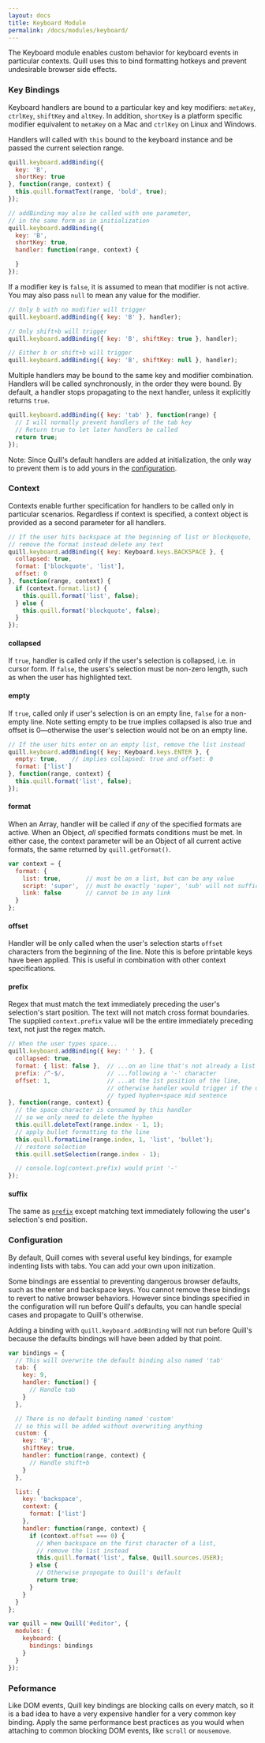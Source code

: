 ```yaml
---
layout: docs
title: Keyboard Module
permalink: /docs/modules/keyboard/
---
```


The Keyboard module enables custom behavior for keyboard events in particular contexts. Quill uses this to bind formatting hotkeys and prevent undesirable browser side effects.


### Key Bindings

Keyboard handlers are bound to a particular key and key modifiers: `metaKey`, `ctrlKey`, `shiftKey` and `altKey`. In addition, `shortKey` is a platform specific modifier equivalent to `metaKey` on a Mac and `ctrlKey` on Linux and Windows.

Handlers will called with `this` bound to the keyboard instance and be passed the current selection range.

```js
quill.keyboard.addBinding({
  key: 'B',
  shortKey: true
}, function(range, context) {
  this.quill.formatText(range, 'bold', true);
});

// addBinding may also be called with one parameter,
// in the same form as in initialization
quill.keyboard.addBinding({
  key: 'B',
  shortKey: true,
  handler: function(range, context) {

  }
});
```

If a modifier key is `false`, it is assumed to mean that modifier is not active. You may also pass `null` to mean any value for the modifier.

```js
// Only b with no modifier will trigger
quill.keyboard.addBinding({ key: 'B' }, handler);

// Only shift+b will trigger
quill.keyboard.addBinding({ key: 'B', shiftKey: true }, handler);

// Either b or shift+b will trigger
quill.keyboard.addBinding({ key: 'B', shiftKey: null }, handler);

```

Multiple handlers may be bound to the same key and modifier combination. Handlers will be called synchronously, in the order they were bound. By default, a handler stops propagating to the next handler, unless it explicitly returns `true`.


```js
quill.keyboard.addBinding({ key: 'tab' }, function(range) {
  // I will normally prevent handlers of the tab key
  // Return true to let later handlers be called
  return true;
});
```

Note: Since Quill's default handlers are added at initialization, the only way to prevent them is to add yours in the [configuration](#configuration).


### Context

Contexts enable further specification for handlers to be called only in particular scenarios. Regardless if context is specified, a context object is provided as a second parameter for all handlers.

```js
// If the user hits backspace at the beginning of list or blockquote,
// remove the format instead delete any text
quill.keyboard.addBinding({ key: Keyboard.keys.BACKSPACE }, {
  collapsed: true,
  format: ['blockquote', 'list'],
  offset: 0
}, function(range, context) {
  if (context.format.list) {
    this.quill.format('list', false);
  } else {
    this.quill.format('blockquote', false);
  }
});
```

#### collapsed

If `true`, handler is called only if the user's selection is collapsed, i.e. in cursor form. If `false`, the users's selection must be non-zero length, such as when the user has highlighted text.


#### empty

If `true`, called only if user's selection is on an empty line, `false` for a non-empty line. Note setting empty to be true implies collapsed is also true and offset is 0&mdash;otherwise the user's selection would not be on an empty line.

```js
// If the user hits enter on an empty list, remove the list instead
quill.keyboard.addBinding({ key: Keyboard.keys.ENTER }, {
  empty: true,    // implies collapsed: true and offset: 0
  format: ['list']
}, function(range, context) {
  this.quill.format('list', false);
});
```


#### format

When an Array, handler will be called if *any* of the specified formats are active. When an Object, *all* specified formats conditions must be met. In either case, the context parameter will be an Object of all current active formats, the same returned by `quill.getFormat()`.

```js
var context = {
  format: {
    list: true,       // must be on a list, but can be any value
    script: 'super',  // must be exactly 'super', 'sub' will not suffice
    link: false       // cannot be in any link
  }
};
```


#### offset

Handler will be only called when the user's selection starts `offset` characters from the beginning of the line. Note this is before printable keys have been applied. This is useful in combination with other context specifications.


#### prefix

Regex that must match the text immediately preceding the user's selection's start position. The text will not match cross format boundaries. The supplied `context.prefix` value will be the entire immediately preceding text, not just the regex match.

```js
// When the user types space...
quill.keyboard.addBinding({ key: ' ' }, {
  collapsed: true,
  format: { list: false },  // ...on an line that's not already a list
  prefix: /^-$/,            // ...following a '-' character
  offset: 1,                // ...at the 1st position of the line,
                            // otherwise handler would trigger if the user
                            // typed hyphen+space mid sentence
}, function(range, context) {
  // the space character is consumed by this handler
  // so we only need to delete the hyphen
  this.quill.deleteText(range.index - 1, 1);
  // apply bullet formatting to the line
  this.quill.formatLine(range.index, 1, 'list', 'bullet');
  // restore selection
  this.quill.setSelection(range.index - 1);

  // console.log(context.prefix) would print '-'
});
```

#### suffix

The same as [`prefix`](#prefix) except matching text immediately following the user's selection's end position.


### Configuration

By default, Quill comes with several useful key bindings, for example indenting lists with tabs. You can add your own upon initization.

Some bindings are essential to preventing dangerous browser defaults, such as the enter and backspace keys. You cannot remove these bindings to revert to native browser behaviors. However since bindings specified in the configuration will run before Quill's defaults, you can handle special cases and propagate to Quill's otherwise.

Adding a binding with `quill.keyboard.addBinding` will not run before Quill's because the defaults bindings will have been added by that point.

```javascript
var bindings = {
  // This will overwrite the default binding also named 'tab'
  tab: {
    key: 9,
    handler: function() {
      // Handle tab
    }
  },

  // There is no default binding named 'custom'
  // so this will be added without overwriting anything
  custom: {
    key: 'B',
    shiftKey: true,
    handler: function(range, context) {
      // Handle shift+b
    }
  },

  list: {
    key: 'backspace',
    context: {
      format: ['list']
    },
    handler: function(range, context) {
      if (context.offset === 0) {
        // When backspace on the first character of a list,
        // remove the list instead
        this.quill.format('list', false, Quill.sources.USER);
      } else {
        // Otherwise propogate to Quill's default
        return true;
      }
    }
  }
};

var quill = new Quill('#editor', {
  modules: {
    keyboard: {
      bindings: bindings
    }
  }
});
```


### Peformance

Like DOM events, Quill key bindings are blocking calls on every match, so it is a bad idea to have a very expensive handler for a very common key binding. Apply the same performance best practices as you would when attaching to common blocking DOM events, like `scroll` or `mousemove`.
